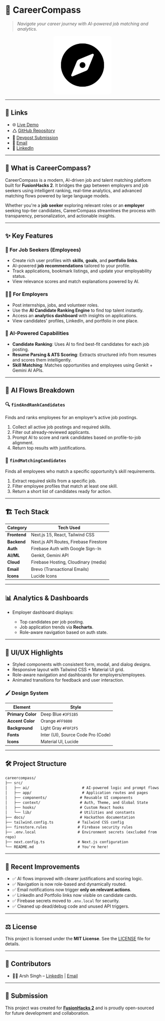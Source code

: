 # 🧭 CareerCompass

> _Navigate your career journey with AI-powered job matching and analytics._

<p align="center">
  <img src="docs/logo.png" alt="CareerCompass Logo" width="150" style="background-color: white; padding: 20px; border-radius: 10px;" />
</p>

---

## 🔗 Links

- 🌐 [Live Demo](https://careercompassai.vercel.app/)
- 🛆 [GitHub Repository](https://github.com/arsh342/careercompass)
- 🧠 [Devpost Submission](https://devpost.com/software/careercompass-8sa5kg)
- 📧 [Email](mailto:arsth134@gmail.com)
- 💼 [LinkedIn](https://www.linkedin.com/in/arshsingh342/)

---

## 🧠 What is CareerCompass?

CareerCompass is a modern, AI-driven job and talent matching platform built for **FusionHacks 2**. It bridges the gap between employers and job seekers using intelligent ranking, real-time analytics, and advanced matching flows powered by large language models.

Whether you're a **job seeker** exploring relevant roles or an **employer** seeking top-tier candidates, CareerCompass streamlines the process with transparency, personalization, and actionable insights.

---

## ✨ Key Features

### 🚀 For Job Seekers (Employees)

- Create rich user profiles with **skills**, **goals**, and **portfolio links**.
- AI-powered **job recommendations** tailored to your profile.
- Track applications, bookmark listings, and update your employability status.
- View relevance scores and match explanations powered by AI.

### 🧑‍💼 For Employers

- Post internships, jobs, and volunteer roles.
- Use the **AI Candidate Ranking Engine** to find top talent instantly.
- Access an **analytics dashboard** with insights on applications.
- View candidates' profiles, LinkedIn, and portfolio in one place.

### 🧠 AI-Powered Capabilities

- **Candidate Ranking**: Uses AI to find best-fit candidates for each job posting.
- **Resume Parsing & ATS Scoring**: Extracts structured info from resumes and scores them intelligently.
- **Skill Matching**: Matches opportunities and employees using Genkit + Gemini AI APIs.

---

## 🔄 AI Flows Breakdown

### 🔍 `findAndRankCandidates`

Finds and ranks employees for an employer’s active job postings.

1. Collect all active job postings and required skills.
2. Filter out already-reviewed applicants.
3. Prompt AI to score and rank candidates based on profile-to-job alignment.
4. Return top results with justifications.

### 🎯 `findMatchingCandidates`

Finds all employees who match a specific opportunity’s skill requirements.

1. Extract required skills from a specific job.
2. Filter employee profiles that match at least one skill.
3. Return a short list of candidates ready for action.

---

## 🏗️ Tech Stack

| Category     | Tech Used                              |
| ------------ | -------------------------------------- |
| **Frontend** | Next.js 15, React, Tailwind CSS        |
| **Backend**  | Next.js API Routes, Firebase Firestore |
| **Auth**     | Firebase Auth with Google Sign-In      |
| **AI/ML**    | Genkit, Gemini API                     |
| **Cloud**    | Firebase Hosting, Cloudinary (media)   |
| **Email**    | Brevo (Transactional Emails)           |
| **Icons**    | Lucide Icons                           |

---

## 📊 Analytics & Dashboards

- Employer dashboard displays:

  - Top candidates per job posting.
  - Job application trends via **Recharts**.
  - Role-aware navigation based on auth state.

---

## 🎨 UI/UX Highlights

- Styled components with consistent form, modal, and dialog designs.
- Responsive layout with Tailwind CSS + Material UI grid.
- Role-aware navigation and dashboards for employers/employees.
- Animated transitions for feedback and user interaction.

### 🖌️ Design System

| Element           | Style                              |
| ----------------- | ---------------------------------- |
| **Primary Color** | Deep Blue `#3F51B5`                |
| **Accent Color**  | Orange `#FF9800`                   |
| **Background**    | Light Gray `#F0F2F5`               |
| **Fonts**         | Inter (UI), Source Code Pro (Code) |
| **Icons**         | Material UI, Lucide                |

---

## 🛠️ Project Structure

```
careercompass/
├── src/
│   ├── ai/                        # AI-powered logic and prompt flows
│   ├── app/                       # Application routes and pages
│   ├── components/               # Reusable UI components
│   ├── context/                  # Auth, Theme, and Global State
│   ├── hooks/                    # Custom React hooks
│   └── lib/                      # Utilities and constants
├── docs/                         # Hackathon documentation
├── tailwind.config.ts           # Tailwind CSS config
├── firestore.rules              # Firebase security rules
├── .env.local                   # Environment secrets (excluded from repo)
├── next.config.ts               # Next.js configuration
└── README.md                    # You're here!
```

---

## 🧪 Recent Improvements

- ✅ AI flows improved with clearer justifications and scoring logic.
- ✅ Navigation is now role-based and dynamically routed.
- ✅ Email notifications now trigger **only on relevant actions**.
- ✅ LinkedIn and Portfolio links now visible on candidate cards.
- ✅ Firebase secrets moved to `.env.local` for security.
- ✅ Cleaned up dead/debug code and unused API triggers.

---

## ⚖️ License

This project is licensed under the **MIT License**.
See the [LICENSE](./LICENSE) file for details.

---

## 🤝 Contributors

- 👨‍💻 Arsh Singh – [LinkedIn](https://www.linkedin.com/in/arshsingh342/) | [Email](mailto:arsth134@gmail.com)

---

## 📣 Submission

This project was created for **[FusionHacks 2](https://fusionhacks-2.devpost.com/?ref_feature=challenge&ref_medium=discover&_gl=1*wkk4ge*_gcl_au*MTIyMjA5NTg5MC4xNzUzMTc4MDIy*_ga*MTMzMDYxMjk3NS4xNzUzMTc4MDIy*_ga_0YHJK3Y10M*czE3NTM4NzI4NjIkbzE5JGcxJHQxNzUzODcyOTMzJGo0OSRsMCRoMA..)** and is proudly open-sourced for future development and collaboration.
